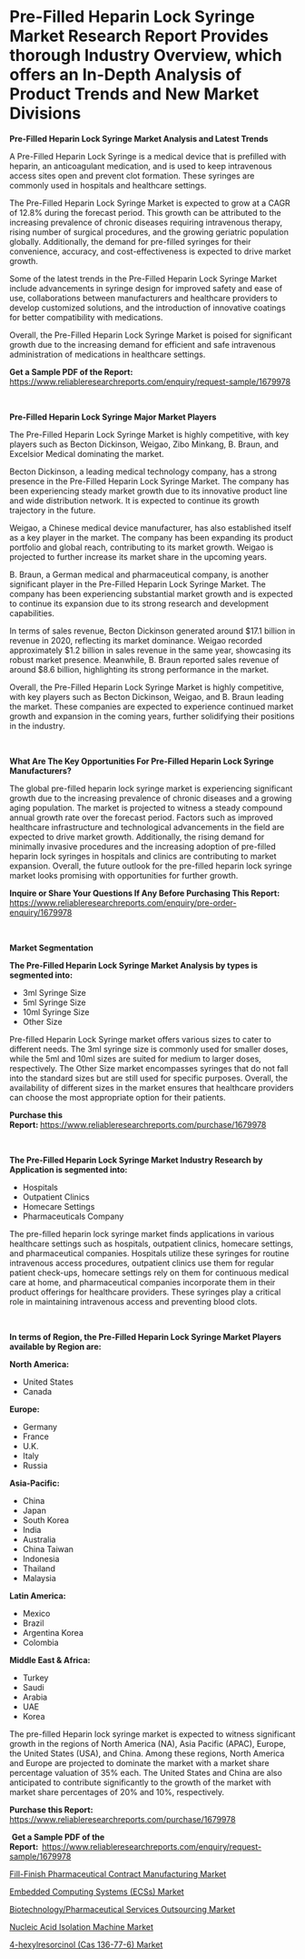 <p><h1>Pre-Filled Heparin Lock Syringe Market Research Report Provides thorough Industry Overview, which offers an In-Depth Analysis of Product Trends and New Market Divisions</h1></p><p><strong>Pre-Filled Heparin Lock Syringe Market Analysis and Latest Trends</strong></p>
<p><p>A Pre-Filled Heparin Lock Syringe is a medical device that is prefilled with heparin, an anticoagulant medication, and is used to keep intravenous access sites open and prevent clot formation. These syringes are commonly used in hospitals and healthcare settings.</p><p>The Pre-Filled Heparin Lock Syringe Market is expected to grow at a CAGR of 12.8% during the forecast period. This growth can be attributed to the increasing prevalence of chronic diseases requiring intravenous therapy, rising number of surgical procedures, and the growing geriatric population globally. Additionally, the demand for pre-filled syringes for their convenience, accuracy, and cost-effectiveness is expected to drive market growth.</p><p>Some of the latest trends in the Pre-Filled Heparin Lock Syringe Market include advancements in syringe design for improved safety and ease of use, collaborations between manufacturers and healthcare providers to develop customized solutions, and the introduction of innovative coatings for better compatibility with medications.</p><p>Overall, the Pre-Filled Heparin Lock Syringe Market is poised for significant growth due to the increasing demand for efficient and safe intravenous administration of medications in healthcare settings.</p></p>
<p><strong>Get a Sample PDF of the Report:&nbsp;</strong> <a href="https://www.reliableresearchreports.com/enquiry/request-sample/1679978">https://www.reliableresearchreports.com/enquiry/request-sample/1679978</a></p>
<p>&nbsp;</p>
<p><strong>Pre-Filled Heparin Lock Syringe Major Market Players</strong></p>
<p><p>The Pre-Filled Heparin Lock Syringe Market is highly competitive, with key players such as Becton Dickinson, Weigao, Zibo Minkang, B. Braun, and Excelsior Medical dominating the market. </p><p>Becton Dickinson, a leading medical technology company, has a strong presence in the Pre-Filled Heparin Lock Syringe Market. The company has been experiencing steady market growth due to its innovative product line and wide distribution network. It is expected to continue its growth trajectory in the future.</p><p>Weigao, a Chinese medical device manufacturer, has also established itself as a key player in the market. The company has been expanding its product portfolio and global reach, contributing to its market growth. Weigao is projected to further increase its market share in the upcoming years.</p><p>B. Braun, a German medical and pharmaceutical company, is another significant player in the Pre-Filled Heparin Lock Syringe Market. The company has been experiencing substantial market growth and is expected to continue its expansion due to its strong research and development capabilities.</p><p>In terms of sales revenue, Becton Dickinson generated around $17.1 billion in revenue in 2020, reflecting its market dominance. Weigao recorded approximately $1.2 billion in sales revenue in the same year, showcasing its robust market presence. Meanwhile, B. Braun reported sales revenue of around $8.6 billion, highlighting its strong performance in the market.</p><p>Overall, the Pre-Filled Heparin Lock Syringe Market is highly competitive, with key players such as Becton Dickinson, Weigao, and B. Braun leading the market. These companies are expected to experience continued market growth and expansion in the coming years, further solidifying their positions in the industry.</p></p>
<p>&nbsp;</p>
<p><strong>What Are The Key Opportunities For Pre-Filled Heparin Lock Syringe Manufacturers?</strong></p>
<p><p>The global pre-filled heparin lock syringe market is experiencing significant growth due to the increasing prevalence of chronic diseases and a growing aging population. The market is projected to witness a steady compound annual growth rate over the forecast period. Factors such as improved healthcare infrastructure and technological advancements in the field are expected to drive market growth. Additionally, the rising demand for minimally invasive procedures and the increasing adoption of pre-filled heparin lock syringes in hospitals and clinics are contributing to market expansion. Overall, the future outlook for the pre-filled heparin lock syringe market looks promising with opportunities for further growth.</p></p>
<p><strong>Inquire or Share Your Questions If Any Before Purchasing This Report:</strong> <a href="https://www.reliableresearchreports.com/enquiry/pre-order-enquiry/1679978">https://www.reliableresearchreports.com/enquiry/pre-order-enquiry/1679978</a></p>
<p>&nbsp;</p>
<p><strong>Market Segmentation</strong></p>
<p><strong>The Pre-Filled Heparin Lock Syringe Market Analysis by types is segmented into:</strong></p>
<p><ul><li>3ml Syringe Size</li><li>5ml Syringe Size</li><li>10ml Syringe Size</li><li>Other Size</li></ul></p>
<p><p>Pre-filled Heparin Lock Syringe market offers various sizes to cater to different needs. The 3ml syringe size is commonly used for smaller doses, while the 5ml and 10ml sizes are suited for medium to larger doses, respectively. The Other Size market encompasses syringes that do not fall into the standard sizes but are still used for specific purposes. Overall, the availability of different sizes in the market ensures that healthcare providers can choose the most appropriate option for their patients.</p></p>
<p><strong>Purchase this Report:&nbsp;</strong><a href="https://www.reliableresearchreports.com/purchase/1679978">https://www.reliableresearchreports.com/purchase/1679978</a></p>
<p>&nbsp;</p>
<p><strong>The Pre-Filled Heparin Lock Syringe Market Industry Research by Application is segmented into:</strong></p>
<p><ul><li>Hospitals</li><li>Outpatient Clinics</li><li>Homecare Settings</li><li>Pharmaceuticals Company</li></ul></p>
<p><p>The pre-filled heparin lock syringe market finds applications in various healthcare settings such as hospitals, outpatient clinics, homecare settings, and pharmaceutical companies. Hospitals utilize these syringes for routine intravenous access procedures, outpatient clinics use them for regular patient check-ups, homecare settings rely on them for continuous medical care at home, and pharmaceutical companies incorporate them in their product offerings for healthcare providers. These syringes play a critical role in maintaining intravenous access and preventing blood clots.</p></p>
<p>&nbsp;</p>
<p><strong>In terms of Region, the Pre-Filled Heparin Lock Syringe Market Players available by Region are:</strong></p>
<p>
    <p> <strong> North America: </strong>
        <ul>
            <li>United States</li>
            <li>Canada</li>
        </ul>
        </p> 
    <p> <strong> Europe: </strong>
        <ul>
            <li>Germany</li>
            <li>France</li>
            <li>U.K.</li>
            <li>Italy</li>
            <li>Russia</li>
        </ul>
        </p> 
    <p> <strong> Asia-Pacific: </strong>
        <ul>
            <li>China</li>
            <li>Japan</li>
            <li>South Korea</li>
            <li>India</li>
            <li>Australia</li>
            <li>China Taiwan</li>
            <li>Indonesia</li>
            <li>Thailand</li>
            <li>Malaysia</li>
        </ul>
        </p> 
    <p> <strong> Latin America: </strong>
        <ul>
            <li>Mexico</li>
            <li>Brazil</li>
            <li>Argentina Korea</li>
            <li>Colombia</li>
        </ul>
        </p> 
    <p> <strong> Middle East & Africa: </strong>
        <ul>
            <li>Turkey</li>
            <li>Saudi</li>
            <li>Arabia</li>
            <li>UAE</li>
            <li>Korea</li>
        </ul>
    </p>
    </p>
<p><p>The pre-filled Heparin lock syringe market is expected to witness significant growth in the regions of North America (NA), Asia Pacific (APAC), Europe, the United States (USA), and China. Among these regions, North America and Europe are projected to dominate the market with a market share percentage valuation of 35% each. The United States and China are also anticipated to contribute significantly to the growth of the market with market share percentages of 20% and 10%, respectively.</p></p>
<p><strong>Purchase this Report: </strong><a href="https://www.reliableresearchreports.com/purchase/1679978">https://www.reliableresearchreports.com/purchase/1679978</a></p>
<p>&nbsp;<strong>Get a Sample PDF of the Report:&nbsp;&nbsp;</strong><a href="https://www.reliableresearchreports.com/enquiry/request-sample/1679978">https://www.reliableresearchreports.com/enquiry/request-sample/1679978</a></p>
<p><strong></strong></p>
<p><p><a href="https://medium.com/@larrytran2023/fill-finish-pharmaceutical-contract-manufacturing-market-insight-market-trends-growth-forecasted-113369950e69">Fill-Finish Pharmaceutical Contract Manufacturing Market</a></p><p><a href="https://medium.com/@larrytran2023/embedded-computing-systems-ecss-market-research-report-its-history-and-forecast-2024-to-2031-09c8c6da90ec">Embedded Computing Systems (ECSs) Market</a></p><p><a href="https://medium.com/@larrytran2023/biotechnology-pharmaceutical-services-outsourcing-nbsp-market-focuses-on-market-share-size-and-1dba73782e91">Biotechnology/Pharmaceutical Services Outsourcing Market</a></p><p><a href="https://github.com/Angelnienowdseej3e45z3p8c/Market-Research-Report-List-1/blob/main/nucleic-acid-isolation-machine-market.md">Nucleic Acid Isolation Machine Market</a></p><p><a href="https://github.com/YashRP12/Market-Research-Report-List-3/blob/main/4-hexylresorcinol-cas-136-77-6-market.md">4-hexylresorcinol (Cas 136-77-6) Market</a></p></p>